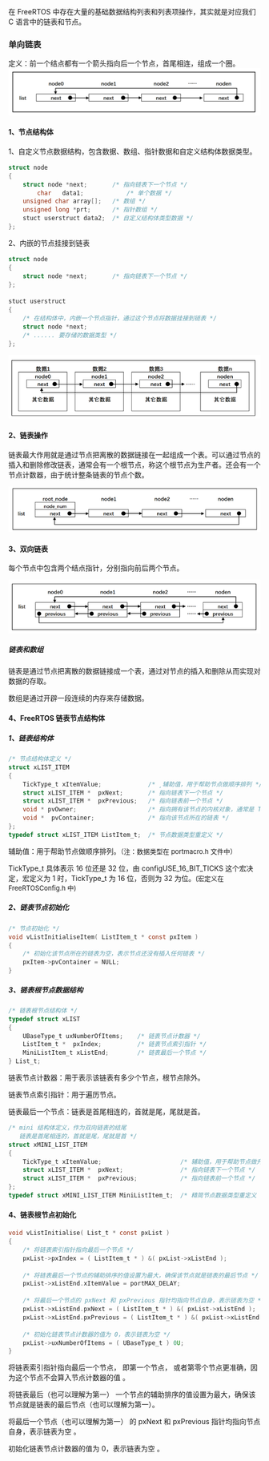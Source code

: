 在 FreeRTOS 中存在大量的基础数据结构列表和列表项操作，其实就是对应我们 C 语言中的链表和节点。

### 单向链表

定义：前一个结点都有一个箭头指向后一个节点，首尾相连，组成一个圈。
![image0](./Picture/ListPic/SinglyLinkedList.png)

#### 1、节点结构体

1、自定义节点数据结构，包含数据、数组、指针数据和自定义结构体数据类型。

```C
struct node
{	
	struct node *next;       /* 指向链表下一个节点 */
    	char   data1;			 /* 单个数据 */
	unsigned char array[];   /* 数组 */	
	unsigned long *prt;		 /* 指针数组 */
	stuct userstruct data2;	 /* 自定义结构体类型数据 */
};
```

2、内嵌的节点挂接到链表

```c
struct node
{	
	struct node *next;       /* 指向链表下一个节点 */
};

stuct userstruct	 		
{
	/* 在结构体中，内嵌一个节点指针，通过这个节点将数据挂接到链表 */
	struct node *next; 
	/* ...... 要存储的数据类型 */
};
```

![image1](./Picture/ListPic/EmbeddedNode.png)

#### 2、链表操作

链表最大作用就是通过节点把离散的数据链接在一起组成一个表。可以通过节点的插入和删除修改链表，通常会有一个根节点，称这个根节点为生产者。还会有一个节点计数器，由于统计整条链表的节点个数。

![image2](./Picture/ListPic/LinkedListOperation.png)

#### 3、双向链表

每个节点中包含两个结点指针，分别指向前后两个节点。

![image3](./Picture/ListPic/DoublyLinkedList.png)

##### 链表和数组

链表是通过节点把离散的数据链接成一个表，通过对节点的插入和删除从而实现对数据的存取。

数组是通过开辟一段连续的内存来存储数据。

#### 4、FreeRTOS 链表节点结构体

##### 1、链表结构体

```c
/* 节点结构体定义 */
struct xLIST_ITEM
{
	TickType_t xItemValue;             /* ¸辅助值，用于帮助节点做顺序排列 */			
	struct xLIST_ITEM *  pxNext;       /* 指向链表下一个节点 */		
	struct xLIST_ITEM *  pxPrevious;   /* 指向链表前一个节点 */	
	void * pvOwner;					   /* 指向拥有该节点的内核对象，通常是 TCB */
	void *  pvContainer;		       /* 指向该节点所在的链表 */
};
typedef struct xLIST_ITEM ListItem_t;  /* 节点数据类型重定义 */
```

辅助值：用于帮助节点做顺序排列。<font size=2>（注：数据类型在 portmacro.h 文件中）</font>

TickType_t 具体表示 16 位还是 32 位，由 configUSE_16_BIT_TICKS 这个宏决定，宏定义为 1 时，TickType_t  为 16 位，否则为 32 为位。<font size=2>(宏定义在 FreeRTOSConfig.h 中)</font>

##### 2、链表节点初始化

```c
/* 节点初始化 */
void vListInitialiseItem( ListItem_t * const pxItem )
{
	/* 初始化该节点所在的链表为空，表示节点还没有插入任何链表 */
	pxItem->pvContainer = NULL;
}
```

##### 3、链表根节点数据结构

```c
/* 链表根节点结构体 */
typedef struct xLIST
{
	UBaseType_t uxNumberOfItems;    /* 链表节点计数器 */
	ListItem_t *  pxIndex;			/* 链表节点索引指针 */
	MiniListItem_t xListEnd;		/* 链表最后一个节点 */
} List_t;
```

链表节点计数器：用于表示该链表有多少个节点，根节点除外。

链表节点索引指针：用于遍历节点。

链表最后一个节点：链表是首尾相连的，首就是尾，尾就是首。

```c
/* mini 结构体定义，作为双向链表的结尾
   链表是首尾相连的，首就是尾，尾就是首 */
struct xMINI_LIST_ITEM
{
	TickType_t xItemValue;                      /* 辅助值，用于帮助节点做升序排列 */
	struct xLIST_ITEM *  pxNext;                /* 指向链表下一个节点 */
	struct xLIST_ITEM *  pxPrevious;            /* 指向链表前一个节点 */
};
typedef struct xMINI_LIST_ITEM MiniListItem_t;  /* 精简节点数据类型重定义 */
```

#### 4、链表根节点初始化

```c
void vListInitialise( List_t * const pxList )
{
	/* 将链表索引指针指向最后一个节点 */
	pxList->pxIndex = ( ListItem_t * ) &( pxList->xListEnd );

	/* 将链表最后一个节点的辅助排序的值设置为最大，确保该节点就是链表的最后节点 */
	pxList->xListEnd.xItemValue = portMAX_DELAY;

	/* 将最后一个节点的 pxNext 和 pxPrevious 指针均指向节点自身，表示链表为空 */
	pxList->xListEnd.pxNext = ( ListItem_t * ) &( pxList->xListEnd );
	pxList->xListEnd.pxPrevious = ( ListItem_t * ) &( pxList->xListEnd );

	/* 初始化链表节点计数器的值为 0，表示链表为空 */
	pxList->uxNumberOfItems = ( UBaseType_t ) 0U;
}
```

将链表索引指针指向最后一个节点， 即第一个节点， 或者第零个节点更准确，因为这个节点不会算入节点计数器的值 。

将链表最后（也可以理解为第一） 一个节点的辅助排序的值设置为最大，确保该节点就是链表的最后节点（也可以理解为第一）。 

将最后一个节点（也可以理解为第一） 的 pxNext 和 pxPrevious 指针均指向节点自身，表示链表为空 。

初始化链表节点计数器的值为 0，表示链表为空 。
